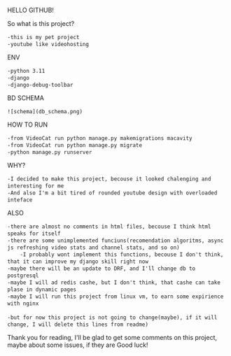 HELLO GITHUB!

So what is this project?

    -this is my pet project
    -youtube like videohosting

ENV

    -python 3.11
    -django
    -django-debug-toolbar

BD SCHEMA

    ![schema](db_schema.png)

HOW TO RUN

    -from VideoCat run python manage.py makemigrations macavity
    -from VideoCat run python manage.py migrate
    -python manage.py runserver

WHY?

    -I decided to make this project, becouse it looked chalenging and interesting for me
    -And also I'm a bit tired of rounded youtube design with overloaded inteface

ALSO

    -there are almost no comments in html files, becouse I think html speaks for itself
    -there are some unimplemented funciuns(recomendation algoritms, async js refreshing video stats and channel stats, and so on)
        -I probably wont implement this functions, becouse I don't think, that it can improve my django skill right now
    -maybe there will be an update to DRF, and I'll change db to postgresql
    -maybe I will ad redis cashe, but I don't think, that cashe can take plase in dynamic pages
    -maybe I will run this project from linux vm, to earn some expirience with nginx

    -but for now this project is not going to change(maybe), if it will change, I will delete this lines from readme)

Thank you for reading, I'll be glad to get some comments on this project, maybe about some issues, if they are
Good luck!
